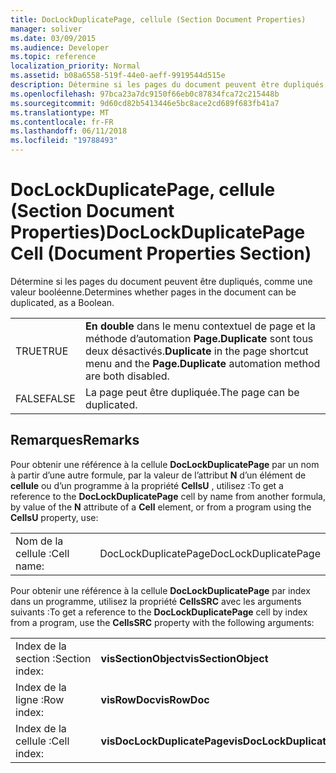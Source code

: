 ```yaml
---
title: DocLockDuplicatePage, cellule (Section Document Properties)
manager: soliver
ms.date: 03/09/2015
ms.audience: Developer
ms.topic: reference
localization_priority: Normal
ms.assetid: b08a6558-519f-44e0-aeff-9919544d515e
description: Détermine si les pages du document peuvent être dupliqués, comme une valeur booléenne.
ms.openlocfilehash: 97bca23a7dc9150f66eb0c87834fca72c215448b
ms.sourcegitcommit: 9d60cd82b5413446e5bc8ace2cd689f683fb41a7
ms.translationtype: MT
ms.contentlocale: fr-FR
ms.lasthandoff: 06/11/2018
ms.locfileid: "19788493"
---
```

# <a name="doclockduplicatepage-cell-document-properties-section"></a><span data-ttu-id="e9023-103">DocLockDuplicatePage, cellule (Section Document Properties)</span><span class="sxs-lookup"><span data-stu-id="e9023-103">DocLockDuplicatePage Cell (Document Properties Section)</span></span>

<span data-ttu-id="e9023-104">Détermine si les pages du document peuvent être dupliqués, comme une valeur booléenne.</span><span class="sxs-lookup"><span data-stu-id="e9023-104">Determines whether pages in the document can be duplicated, as a Boolean.</span></span>
  
|||
|:-----|:-----|
|<span data-ttu-id="e9023-105">TRUE</span><span class="sxs-lookup"><span data-stu-id="e9023-105">TRUE</span></span>  <br/> |<span data-ttu-id="e9023-106">**En double** dans le menu contextuel de page et la méthode d’automation **Page.Duplicate** sont tous deux désactivés.</span><span class="sxs-lookup"><span data-stu-id="e9023-106">**Duplicate** in the page shortcut menu and the **Page.Duplicate** automation method are both disabled.</span></span>  <br/> |
|<span data-ttu-id="e9023-107">FALSE</span><span class="sxs-lookup"><span data-stu-id="e9023-107">FALSE</span></span>  <br/> |<span data-ttu-id="e9023-108">La page peut être dupliquée.</span><span class="sxs-lookup"><span data-stu-id="e9023-108">The page can be duplicated.</span></span>  <br/> |
   
## <a name="remarks"></a><span data-ttu-id="e9023-109">Remarques</span><span class="sxs-lookup"><span data-stu-id="e9023-109">Remarks</span></span>

<span data-ttu-id="e9023-110">Pour obtenir une référence à la cellule **DocLockDuplicatePage** par un nom à partir d’une autre formule, par la valeur de l’attribut **N** d’un élément de **cellule** ou d’un programme à la propriété **CellsU** , utilisez :</span><span class="sxs-lookup"><span data-stu-id="e9023-110">To get a reference to the **DocLockDuplicatePage** cell by name from another formula, by value of the **N** attribute of a **Cell** element, or from a program using the **CellsU** property, use:</span></span> 
  
|||
|:-----|:-----|
| <span data-ttu-id="e9023-111">Nom de la cellule :</span><span class="sxs-lookup"><span data-stu-id="e9023-111">Cell name:</span></span>  <br/> | <span data-ttu-id="e9023-112">DocLockDuplicatePage</span><span class="sxs-lookup"><span data-stu-id="e9023-112">DocLockDuplicatePage</span></span>  <br/> |
   
<span data-ttu-id="e9023-113">Pour obtenir une référence à la cellule **DocLockDuplicatePage** par index dans un programme, utilisez la propriété **CellsSRC** avec les arguments suivants :</span><span class="sxs-lookup"><span data-stu-id="e9023-113">To get a reference to the **DocLockDuplicatePage** cell by index from a program, use the **CellsSRC** property with the following arguments:</span></span> 
  
|||
|:-----|:-----|
| <span data-ttu-id="e9023-114">Index de la section :</span><span class="sxs-lookup"><span data-stu-id="e9023-114">Section index:</span></span>  <br/> |<span data-ttu-id="e9023-115">**visSectionObject**</span><span class="sxs-lookup"><span data-stu-id="e9023-115">**visSectionObject**</span></span> <br/> |
| <span data-ttu-id="e9023-116">Index de la ligne :</span><span class="sxs-lookup"><span data-stu-id="e9023-116">Row index:</span></span>  <br/> |<span data-ttu-id="e9023-117">**visRowDoc**</span><span class="sxs-lookup"><span data-stu-id="e9023-117">**visRowDoc**</span></span> <br/> |
| <span data-ttu-id="e9023-118">Index de la cellule :</span><span class="sxs-lookup"><span data-stu-id="e9023-118">Cell index:</span></span>  <br/> |<span data-ttu-id="e9023-119">**visDocLockDuplicatePage**</span><span class="sxs-lookup"><span data-stu-id="e9023-119">**visDocLockDuplicatePage**</span></span> <br/> |
   

